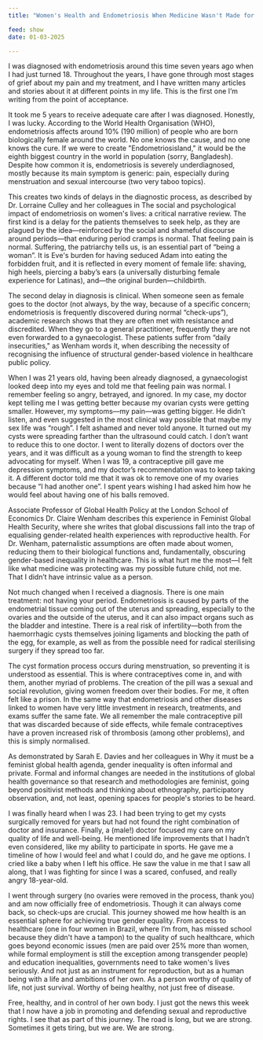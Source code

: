 ```yaml
---
title: "Women's Health and Endometriosis When Medicine Wasn't Made for You"

feed: show
date: 01-03-2025

---
```


I was diagnosed with endometriosis around this time seven years ago when I had just turned 18. Throughout the years, I have gone through most stages of grief about my pain and my treatment, and I have written many articles and stories about it at different points in my life. This is the first one I’m writing from the point of acceptance.

It took me 5 years to receive adequate care after I was diagnosed. Honestly, I was lucky. According to the World Health Organisation (WHO), endometriosis affects around 10% (190 million) of people who are born biologically female around the world. No one knows the cause, and no one knows the cure. If we were to create "Endometriosisland," it would be the eighth biggest country in the world in population (sorry, Bangladesh). Despite how common it is, endometriosis is severely underdiagnosed, mostly because its main symptom is generic: pain, especially during menstruation and sexual intercourse (two very taboo topics).

This creates two kinds of delays in the diagnostic process, as described by Dr. Lorraine Culley and her colleagues in The social and psychological impact of endometriosis on women's lives: a critical narrative review. The first kind is a delay for the patients themselves to seek help, as they are plagued by the idea—reinforced by the social and shameful discourse around periods—that enduring period cramps is normal. That feeling pain is normal. Suffering, the patriarchy tells us, is an essential part of “being a woman”. It is Eve's burden for having seduced Adam into eating the forbidden fruit, and it is reflected in every moment of female life: shaving, high heels, piercing a baby’s ears (a universally disturbing female experience for Latinas), and—the original burden—childbirth.

The second delay in diagnosis is clinical. When someone seen as female goes to the doctor (not always, by the way, because of a specific concern; endometriosis is frequently discovered during normal “check-ups”), academic research shows that they are often met with resistance and discredited. When they go to a general practitioner, frequently they are not even forwarded to a gynaecologist. These patients suffer from “daily insecurities," as Wenham words it, when describing the necessity of recognising the influence of structural gender-based violence in healthcare public policy.

When I was 21 years old, having been already diagnosed, a gynaecologist looked deep into my eyes and told me that feeling pain was normal. I remember feeling so angry, betrayed, and ignored. In my case, my doctor kept telling me I was getting better because my ovarian cysts were getting smaller. However, my symptoms—my pain—was getting bigger. He didn’t listen, and even suggested in the most clinical way possible that maybe my sex life was “rough”. I felt ashamed and never told anyone. It turned out my cysts were spreading farther than the ultrasound could catch.
I don’t want to reduce this to one doctor. I went to literally dozens of doctors over the years, and it was difficult as a young woman to find the strength to keep advocating for myself. When I was 19, a contraceptive pill gave me depression symptoms, and my doctor’s recommendation was to keep taking it. A different doctor told me that it was ok to remove one of my ovaries because “I had another one”. I spent years wishing I had asked him how he would feel about having one of his balls removed.

Associate Professor of Global Health Policy at the London School of Economics Dr. Claire Wenham describes this experience in Feminist Global Health Security, where she writes that global discussions fall into the trap of equalising gender-related health experiences with reproductive health. For Dr. Wenham, paternalistic assumptions are often made about women, reducing them to their biological functions and, fundamentally, obscuring gender-based inequality in healthcare. This is what hurt me the most—I felt like what medicine was protecting was my possible future child, not me. That I didn’t have intrinsic value as a person.

Not much changed when I received a diagnosis. There is one main treatment: not having your period. Endometriosis is caused by parts of the endometrial tissue coming out of the uterus and spreading, especially to the ovaries and the outside of the uterus, and it can also impact organs such as the bladder and intestine. There is a real risk of infertility—both from the haemorrhagic cysts themselves joining ligaments and blocking the path of the egg, for example, as well as from the possible need for radical sterilising surgery if they spread too far.

The cyst formation process occurs during menstruation, so preventing it is understood as essential. This is where contraceptives come in, and with them, another myriad of problems. The creation of the pill was a sexual and social revolution, giving women freedom over their bodies. For me, it often felt like a prison. In the same way that endometriosis and other diseases linked to women have very little investment in research, treatments, and exams suffer the same fate. We all remember the male contraceptive pill that was discarded because of side effects, while female contraceptives have a proven increased risk of thrombosis (among other problems), and this is simply normalised.

As demonstrated by Sarah E. Davies and her colleagues in Why it must be a feminist global health agenda, gender inequality is often informal and private. Formal and informal changes are needed in the institutions of global health governance so that research and methodologies are feminist, going beyond positivist methods and thinking about ethnography, participatory observation, and, not least, opening spaces for people's stories to be heard.

I was finally heard when I was 23. I had been trying to get my cysts surgically removed for years but had not found the right combination of doctor and insurance. Finally, a (male!) doctor focused my care on my quality of life and well-being. He mentioned life improvements that I hadn’t even considered, like my ability to participate in sports. He gave me a timeline of how I would feel and what I could do, and he gave me options. I cried like a baby when I left his office. He saw the value in me that I saw all along, that I was fighting for since I was a scared, confused, and really angry 18-year-old.

I went through surgery (no ovaries were removed in the process, thank you) and am now officially free of endometriosis. Though it can always come back, so check-ups are crucial. This journey showed me how health is an essential sphere for achieving true gender equality. From access to healthcare (one in four women in Brazil, where I’m from, has missed school because they didn't have a tampon) to the quality of such healthcare, which goes beyond economic issues (men are paid over 25% more than women, while formal employment is still the exception among transgender people) and education inequalities, governments need to take women's lives seriously. And not just as an instrument for reproduction, but as a human being with a life and ambitions of her own. As a person worthy of quality of life, not just survival. Worthy of being healthy, not just free of disease.

Free, healthy, and in control of her own body. I just got the news this week that I now have a job in promoting and defending sexual and reproductive rights. I see that as part of this journey. The road is long, but we are strong. Sometimes it gets tiring, but we are. We are strong.